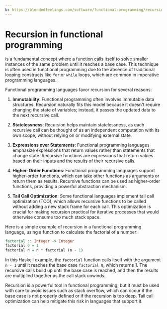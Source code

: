 ```yaml
---
b: https://blendedfeelings.com/software/functional-programming/recursion.md
---
```


# Recursion in functional programming 
is a fundamental concept where a function calls itself to solve smaller instances of the same problem until it reaches a base case. This technique is often used in functional programming due to the absence of traditional looping constructs like `for` or `while` loops, which are common in imperative programming languages.

Functional programming languages favor recursion for several reasons:

1. **Immutability**: Functional programming often involves immutable data structures. Recursion naturally fits this model because it doesn't require changing the state of variables; instead, it passes the updated data to the next recursive call.

2. **Statelessness**: Recursion helps maintain statelessness, as each recursive call can be thought of as an independent computation with its own scope, without relying on or modifying external state.

3. **Expressions over Statements**: Functional programming languages emphasize expressions that return values rather than statements that change state. Recursive functions are expressions that return values based on their inputs and the results of their recursive calls.

4. **Higher-Order Functions**: Functional programming languages support higher-order functions, which can take other functions as arguments or return them as results. Recursive functions can be used as higher-order functions, providing a powerful abstraction mechanism.

5. **Tail Call Optimization**: Some functional languages implement tail call optimization (TCO), which allows recursive functions to be called without adding a new stack frame for each call. This optimization is crucial for making recursion practical for iterative processes that would otherwise consume too much stack space.

Here is a simple example of recursion in a functional programming language, using a function to calculate the factorial of a number:

```haskell
factorial :: Integer -> Integer
factorial 0 = 1
factorial n = n * factorial (n - 1)
```

In this Haskell example, the `factorial` function calls itself with the argument `n - 1` until it reaches the base case `factorial 0`, which returns 1. The recursive calls build up until the base case is reached, and then the results are multiplied together as the call stack unwinds.

Recursion is a powerful tool in functional programming, but it must be used with care to avoid issues such as stack overflow, which can occur if the base case is not properly defined or if the recursion is too deep. Tail call optimization can help mitigate this risk in languages that support it.